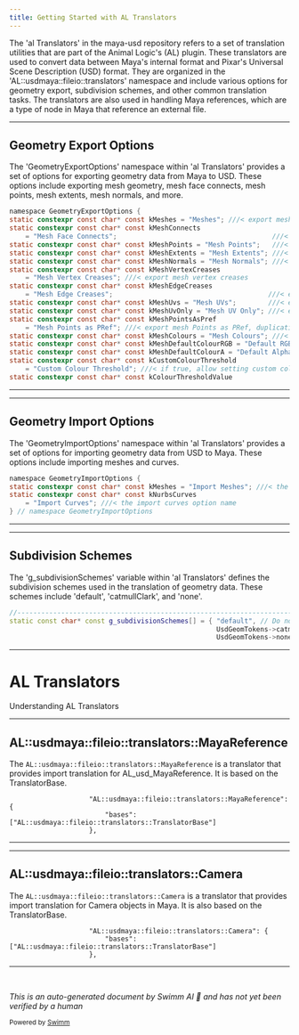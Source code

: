 ```yaml
---
title: Getting Started with AL Translators
---
```

The 'al Translators' in the maya-usd repository refers to a set of translation utilities that are part of the Animal Logic's (AL) plugin. These translators are used to convert data between Maya's internal format and Pixar's Universal Scene Description (USD) format. They are organized in the 'AL::usdmaya::fileio::translators' namespace and include various options for geometry export, subdivision schemes, and other common translation tasks. The translators are also used in handling Maya references, which are a type of node in Maya that reference an external file.

<SwmSnippet path="/plugin/al/translators/CommonTranslatorOptions.h" line="9">

---

## Geometry Export Options

The 'GeometryExportOptions' namespace within 'al Translators' provides a set of options for exporting geometry data from Maya to USD. These options include exporting mesh geometry, mesh face connects, mesh points, mesh extents, mesh normals, and more.

```c
namespace GeometryExportOptions {
static constexpr const char* const kMeshes = "Meshes"; ///< export mesh geometry option name
static constexpr const char* const kMeshConnects
    = "Mesh Face Connects";                                       ///< export mesh face connects
static constexpr const char* const kMeshPoints = "Mesh Points";   ///< export mesh points
static constexpr const char* const kMeshExtents = "Mesh Extents"; ///< export mesh extents
static constexpr const char* const kMeshNormals = "Mesh Normals"; ///< export mesh normals
static constexpr const char* const kMeshVertexCreases
    = "Mesh Vertex Creases"; ///< export mesh vertex creases
static constexpr const char* const kMeshEdgeCreases
    = "Mesh Edge Creases";                                       ///< export mesh edge creases
static constexpr const char* const kMeshUvs = "Mesh UVs";        ///< export mesh UV coordinates
static constexpr const char* const kMeshUvOnly = "Mesh UV Only"; ///< export mesh UV coordinates
static constexpr const char* const kMeshPointsAsPref
    = "Mesh Points as PRef"; ///< export mesh Points as PRef, duplicating "P"
static constexpr const char* const kMeshColours = "Mesh Colours"; ///< export mesh Colour Sets
static constexpr const char* const kMeshDefaultColourRGB = "Default RGB"; ///< default rgb values
static constexpr const char* const kMeshDefaultColourA = "Default Alpha"; ///< default alpha values
static constexpr const char* const kCustomColourThreshold
    = "Custom Colour Threshold"; ///< if true, allow setting custom color threshold value
static constexpr const char* const kColourThresholdValue
```

---

</SwmSnippet>

<SwmSnippet path="/plugin/al/translators/CommonTranslatorOptions.h" line="46">

---

## Geometry Import Options

The 'GeometryImportOptions' namespace within 'al Translators' provides a set of options for importing geometry data from USD to Maya. These options include importing meshes and curves.

```c
namespace GeometryImportOptions {
static constexpr const char* const kMeshes = "Import Meshes"; ///< the import meshes option name
static constexpr const char* const kNurbsCurves
    = "Import Curves"; ///< the import curves option name
} // namespace GeometryImportOptions
```

---

</SwmSnippet>

<SwmSnippet path="/plugin/al/translators/CommonTranslatorOptions.cpp" line="22">

---

## Subdivision Schemes

The 'g_subdivisionSchemes' variable within 'al Translators' defines the subdivision schemes used in the translation of geometry data. These schemes include 'default', 'catmullClark', and 'none'.

```c++
//----------------------------------------------------------------------------------------------------------------------
static const char* const g_subdivisionSchemes[] = { "default", // Do not author opinion
                                                    UsdGeomTokens->catmullClark.GetText(),
                                                    UsdGeomTokens->none.GetText(),
```

---

</SwmSnippet>

# AL Translators

Understanding AL Translators

<SwmSnippet path="/plugin/al/translators/plugInfo.json.in" line="6">

---

## AL::usdmaya::fileio::translators::MayaReference

The `AL::usdmaya::fileio::translators::MayaReference` is a translator that provides import translation for AL_usd_MayaReference. It is based on the TranslatorBase.

```in
                    "AL::usdmaya::fileio::translators::MayaReference": {
                        "bases": ["AL::usdmaya::fileio::translators::TranslatorBase"]
                    },
```

---

</SwmSnippet>

<SwmSnippet path="/plugin/al/translators/plugInfo.json.in" line="9">

---

## AL::usdmaya::fileio::translators::Camera

The `AL::usdmaya::fileio::translators::Camera` is a translator that provides import translation for Camera objects in Maya. It is also based on the TranslatorBase.

```in
                    "AL::usdmaya::fileio::translators::Camera": {
                        "bases": ["AL::usdmaya::fileio::translators::TranslatorBase"]
                    },
```

---

</SwmSnippet>

&nbsp;

*This is an auto-generated document by Swimm AI 🌊 and has not yet been verified by a human*

<SwmMeta version="3.0.0" repo-id="Z2l0aHViJTNBJTNBbWF5YS11c2QlM0ElM0FnaWxhZG5hdm90" repo-name="maya-usd" doc-type="overview"><sup>Powered by [Swimm](/)</sup></SwmMeta>
